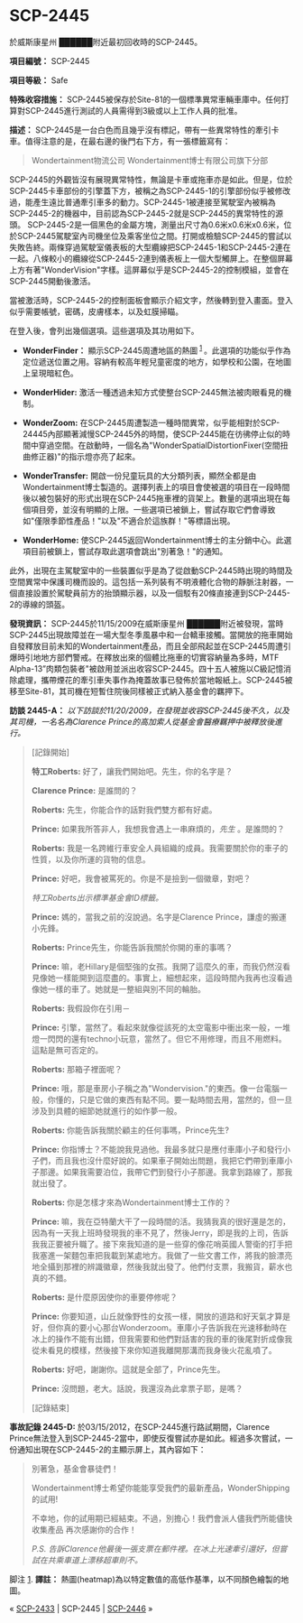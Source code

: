 # SCP-2445
                        




於威斯康星州 ██████附近最初回收時的SCP-2445。



**項目編號：**  SCP-2445

**項目等級：**  Safe

**特殊收容措施：**  SCP-2445被保存於Site-81的一個標準異常車輛車庫中。任何打算對SCP-2445進行測試的人員需得到3級或以上工作人員的批准。

**描述：**  SCP-2445是一台白色而且幾乎沒有標記，帶有一些異常特性的牽引卡車。值得注意的是，在最右邊的後門右下方，有一張標籤寫有：



> Wondertainment物流公司
Wondertainment博士有限公司旗下分部
> 



SCP-2445的外觀皆沒有展現異常特性，無論是卡車或拖車亦是如此。但是，位於SCP-2445卡車部份的引擎蓋下方，被稱之為SCP-2445-1的引擎部份似乎被修改過，能產生遠比普通牽引車多的動力。SCP-2445-1被連接至駕駛室內被稱為SCP-2445-2的機器中，目前認為SCP-2445-2就是SCP-2445的異常特性的源頭。
SCP-2445-2是一個黑色的金屬方塊，測量出尺寸為0.6米x0.6米x0.6米，位於SCP-2445駕駛室內司機坐位及乘客坐位之間。打開或檢驗SCP-2445的嘗試以失敗告終。兩條穿過駕駛室儀表板的大型纜線把SCP-2445-1和SCP-2445-2連在一起。八條較小的纜線從SCP-2445-2連到儀表板上一個大型觸屏上。在整個屏幕上方有著"WonderVision"字樣。這屏幕似乎是SCP-2445-2的控制模組，並會在SCP-2445開動後激活。

當被激活時，SCP-2445-2的控制面板會顯示介紹文字，然後轉到登入畫面。登入似乎需要帳號，密碼，皮膚樣本，以及虹膜掃瞄。

在登入後，會列出幾個選項。這些選項及其功用如下。

- **WonderFinder：**  顯示SCP-2445周遭地區的熱圖<sup class='footnoteref'>
 <a shape='rect' class='footnoteref' id='footnoteref-1' href='javascript:;' onclick='WIKIDOT.page.utils.scrollToReference(&apos;footnote-1&apos;)'>1</a>
</sup>。此選項的功能似乎作為定位遞送位置之用。容納有較高年輕兒童密度的地方，如學校和公園，在地圖上呈現暗紅色。

- **WonderHider:**  激活一種透過未知方式使整台SCP-2445無法被肉眼看見的機制。

- **WonderZoom:**  在SCP-2445周遭製造一種時間異常，似乎能相對於SCP-24445內部顯著減慢SCP-2445外的時間，使SCP-2445能在彷彿停止似的時間中穿過空間。在啟動時，一個名為"WonderSpatialDistortionFixer(空間扭曲修正器)"的指示燈亦亮了起來。

- **WonderTransfer:**  開啟一份兒童玩具的大分類列表，顯然全都是由Wondertainment博士製造的。選擇列表上的項目會使被選的項目在一段時間後以被包裝好的形式出現在SCP-2445拖車裡的貨架上。數量的選項出現在每個項目旁，並沒有明顯的上限。一些選項已被鎖上，嘗試存取它們會導致如"僅限季節性產品！"以及"不適合於這族群！"等標語出現。

- **WonderHome:**  使SCP-2445返回Wondertainment博士的主分銷中心。此選項目前被鎖上，嘗試存取此選項會跳出"別著急！"的通知。

此外，出現在主駕駛室中的一些裝置似乎是為了從啟動SCP-2445時出現的時間及空間異常中保護司機而設的。這包括一系列裝有不明液體化合物的靜脈注射器，一個直接設置於駕駛員前方的抬頭顯示器，以及一個駁有20條直接連到SCP-2445-2的導線的頭盔。

**發現資訊：**  SCP-2445於11/15/2009在威斯康星州 ██████附近被發現，當時SCP-2445出現故障並在一場大型冬季風暴中和一台轎車接觸。當開放的拖車開始自發釋放目前未知的Wondertainment產品，而且全部飛起並在SCP-2445周遭引爆時引地地方部們警戒。在釋放出來的個體比拖車的切實容納量為多時，MTF Alpha-13”肉類包裝者"被啟用並派出收容SCP-2445。四十五人被施以C級記憶消除處理，攜帶煙花的牽引車失事作為掩蓋故事已發佈於當地報紙上。SCP-2445被移至Site-81，其司機在短暫住院後同樣被正式納入基金會的羈押下。

**訪談 2445-A：**  *以下訪談於11/20/2009，在發現並收容SCP-2445後不久，以及其司機，一名名為Clarence Prince的高加索人從基金會醫療羈押中被釋放後進行。* 


> [記錄開始]
> 
> **特工Roberts:**  好了，讓我們開始吧。先生，你的名字是？
> 
> **Clarence Prince:**  是誰問的？
> 
> **Roberts:**  先生，你能合作的話對我們雙方都有好處。
> 
> **Prince:**  如果我所答非人，我想我會遇上一串麻煩的，*先生* 。是誰問的？
> 
> **Roberts:**  我是一名跨維行車安全人員組織的成員。我需要關於你的車子的性質，以及你所運的貨物的信息。
> 
> **Prince:**  好吧，我會被罵死的。你是不是撿到一個徽章，對吧？
> 
> *特工Roberts出示標準基金會ID標籤。* 
> 
> **Prince:**  媽的，當我之前的沒說過。名字是Clarence Prince，謙虛的搬運小先鋒。
> 
> **Roberts:**  Prince先生，你能告訴我關於你開的車的事嗎？
> 
> **Prince:**  嘛，老Hillary是個堅強的女孩。我開了這麼久的車，而我仍然沒看見像她一樣能開到這麼盡的。事實上，細想起來，這段時間內我再也沒看過像她一樣的車了。她就是一整組與別不同的輪胎。
> 
> **Roberts:**  我假設你在引用－
> 
> **Prince:**  引擎，當然了。看起來就像從該死的太空電影中衝出來一般，一堆燈一閃閃的還有techno小玩意，當然了。但它不用修理，而且不用燃料。這點是無可否定的。
> 
> **Roberts:**  那箱子裡面呢？
> 
> **Prince:**  哦，那是車房小子稱之為"Wondervision."的東西。像一台電腦一般，你懂的，只是它做的東西有點不同。要一點時間去用，當然的，但一旦涉及到具體的細節她就進行的如作夢一般。
> 
> **Roberts:**  你能告訴我關於顧主的任何事嗎，Prince先生?
> 
> **Prince:**  你指博士？不能說我見過他。我最多就只是應付車庫小子和發行小子們，而且我也沒什麼好說的。如果車子開始出問題，我把它們帶到車庫小子那邊。如果我需要泊位，我帶它們到發行小子那邊。我拿到路線了，那我就出發了。
> 
> **Roberts:**  你是怎樣才來為Wondertainment博士工作的？
> 
> **Prince:**  嘛，我在亞特蘭大干了一段時間的活。我猜我真的很好還是怎的，因為有一天我上班時發現我的車不見了，然後Jerry，即是我的上司，告訴我我正要被升職了。接下來我知道的是一些穿的像花哨英國人警衛的打手把我塞進一架麵包車把我載到某處地方。我做了一些文書工作，將我的臉漂亮地全攝到那裡的辨識徽章，然後我就出發了。他們付支票，我搬貨，薪水也真的不錯。
> 
> **Roberts:**  是什麼原因使你的車要停修呢？
> 
> **Prince:**  你要知道，山丘就像野性的女孩一樣，開放的道路和好天氣才算是好，但你真的要小心那台Wonderzoom。車庫小子告訴我在光速移動時在冰上的操作不能有出錯，但我需要和他們對話害的我的車的後尾對折成像我從未看見的模樣，然後接下來你知道我離開那溝而我身後火花亂噴了。
> 
> **Roberts:**  好吧，謝謝你。這就是全部了，Prince先生。
> 
> **Prince:**  沒問題，老大。話說，我還沒為此拿票子耶，是嗎？
> 
> [記錄結束]
> 

**事故記錄 2445-D:**  於03/15/2012，在SCP-2445進行路試期間，Clarence Prince無法登入到SCP-2445-2當中，即使反復嘗試亦是如此。經過多次嘗試，一份通知出現在SCP-2445-2的主顯示屏上，其內容如下：


> 別著急，基金會暴徒們！
> 
> Wondertainment博士希望你能能享受我們的最新產品，WonderShipping的試用!
> 
> 不幸地，你的試用期已經結束。不過，別擔心！我們會派人儘我們所能儘快收集產品
再次感謝你的合作！
> 
> *P.S. 告訴Clarence他最後一張支票在郵件裡。在冰上光速牽引還好，但嘗試在共乘車道上漂移超車則不。* 
> 


脚注
<a shape='rect' href='javascript:;' onclick='WIKIDOT.page.utils.scrollToReference(&apos;footnoteref-1&apos;)'>1</a>. **譯註：** 熱圖(heatmap)為以特定數值的高低作基準，以不同顏色繪製的地圖。



« [SCP-2433](/scp-2433) | SCP-2445 | <a shape='rect' class='newpage' href='/scp-2446'>SCP-2446</a> »





                    